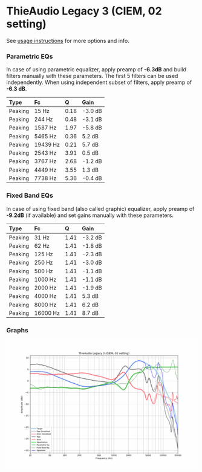 # ThieAudio Legacy 3 (CIEM, 02 setting)
See [usage instructions](https://github.com/jaakkopasanen/AutoEq#usage) for more options and info.

### Parametric EQs
In case of using parametric equalizer, apply preamp of **-6.3dB** and build filters manually
with these parameters. The first 5 filters can be used independently.
When using independent subset of filters, apply preamp of **-6.3 dB**.

| Type    | Fc       |    Q | Gain    |
|:--------|:---------|:-----|:--------|
| Peaking | 15 Hz    | 0.18 | -3.0 dB |
| Peaking | 244 Hz   | 0.48 | -3.1 dB |
| Peaking | 1587 Hz  | 1.97 | -5.8 dB |
| Peaking | 5465 Hz  | 0.36 | 5.2 dB  |
| Peaking | 19439 Hz | 0.21 | 5.7 dB  |
| Peaking | 2543 Hz  | 3.91 | 0.5 dB  |
| Peaking | 3767 Hz  | 2.68 | -1.2 dB |
| Peaking | 4449 Hz  | 3.55 | 1.3 dB  |
| Peaking | 7738 Hz  | 5.36 | -0.4 dB |

### Fixed Band EQs
In case of using fixed band (also called graphic) equalizer, apply preamp of **-9.2dB**
(if available) and set gains manually with these parameters.

| Type    | Fc       |    Q | Gain    |
|:--------|:---------|:-----|:--------|
| Peaking | 31 Hz    | 1.41 | -3.2 dB |
| Peaking | 62 Hz    | 1.41 | -1.8 dB |
| Peaking | 125 Hz   | 1.41 | -2.3 dB |
| Peaking | 250 Hz   | 1.41 | -3.0 dB |
| Peaking | 500 Hz   | 1.41 | -1.1 dB |
| Peaking | 1000 Hz  | 1.41 | -1.1 dB |
| Peaking | 2000 Hz  | 1.41 | -1.9 dB |
| Peaking | 4000 Hz  | 1.41 | 5.3 dB  |
| Peaking | 8000 Hz  | 1.41 | 6.2 dB  |
| Peaking | 16000 Hz | 1.41 | 8.7 dB  |

### Graphs
![](./ThieAudio%20Legacy%203%20(CIEM,%2002%20setting).png)